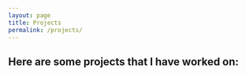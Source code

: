 ```yaml
---
layout: page
title: Projects
permalink: /projects/
---
```


## Here are some projects that I have worked on:


